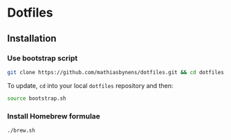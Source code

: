 # Dotfiles

## Installation

### Use bootstrap script

```bash
git clone https://github.com/mathiasbynens/dotfiles.git && cd dotfiles && source bootstrap.sh
```

To update, `cd` into your local `dotfiles` repository and then:

```bash
source bootstrap.sh
```

### Install Homebrew formulae

```bash
./brew.sh
```
